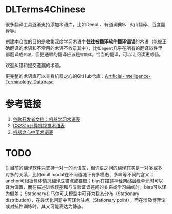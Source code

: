 # DLTerms4Chinese

很多翻译工具逐渐支持添加术语库，比如DeepL、有道词典9、火山翻译、百度翻译等。

创建本仓库的目的是收集深度学习术语中**往往被翻译软件翻译错误**的术语（能被正确翻译的术语和不常用的术语不收录其中），比如`agent`几乎在所有的翻译软件里都翻译成`代理`，但更通顺的翻译应该是`智能体`。恰当的翻译，可以让阅读更顺畅。

欢迎纠错和提交遗漏的术语。

更完整的术语库可以查看机器之心的GitHub仓库：[Artificial-Intelligence-Terminology-Database](https://github.com/jiqizhixin/Artificial-Intelligence-Terminology-Database)


# 参考链接

1. [谷歌开发者文档：机器学习术语表](https://developers.google.cn/machine-learning/glossary?hl=zh-cn)
2. [CS231n计算机视觉术语表](https://cloud.tencent.com/developer/news/105798)
3. [机器之心中英术语表](https://www.jiqizhixin.com/articles/2017-07-10-8)

# TODO 
[] 目前的翻译软件只支持一对一的术语库，但词语之间的翻译其实是一对多或多对多的关系，比如multimodal在不同语境下有多模态、多峰等不同的含义；anchor可根据具体情况翻译成锚点或锚框；bias在描述神经网络层级单元时可以译为偏置，而在描述训练误差和与叉验证误差间的关系或学习曲线时，bias可以译为偏差； Stationary在马尔可夫模型中可译为稳态分布（Stationary distribution），在最优化问题中可译为驻点（Stationary point），而在涉及博弈论或对抗性训练时，其又可能表达为静态。

